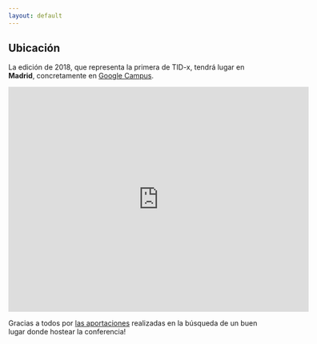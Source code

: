 ```yaml
---
layout: default
---
```


## Ubicación

La edición de 2018, que representa la primera de TID-x, tendrá lugar en **Madrid**,
concretamente en [Google Campus](https://www.campus.co/madrid/es).

<iframe
    src="https://www.google.com/maps/embed?pb=!1m18!1m12!1m3!1d3037.8308168636604!2d-3.7204345846042015!3d40.412598579365515!2m3!1f0!2f0!3f0!3m2!1i1024!2i768!4f13.1!3m3!1m2!1s0xd422875fe8d546d%3A0xfc628be71587461f!2sCampus+Madrid!5e0!3m2!1ses!2ses!4v1515000878387"
    width="600"
    height="450"
    frameborder="0"
    style="border:0"
    allowfullscreen>
</iframe>

Gracias a todos por [las aportaciones](https://github.com/tid-x/tid-x/issues/2) realizadas
en la búsqueda de un buen lugar donde hostear la conferencia!
